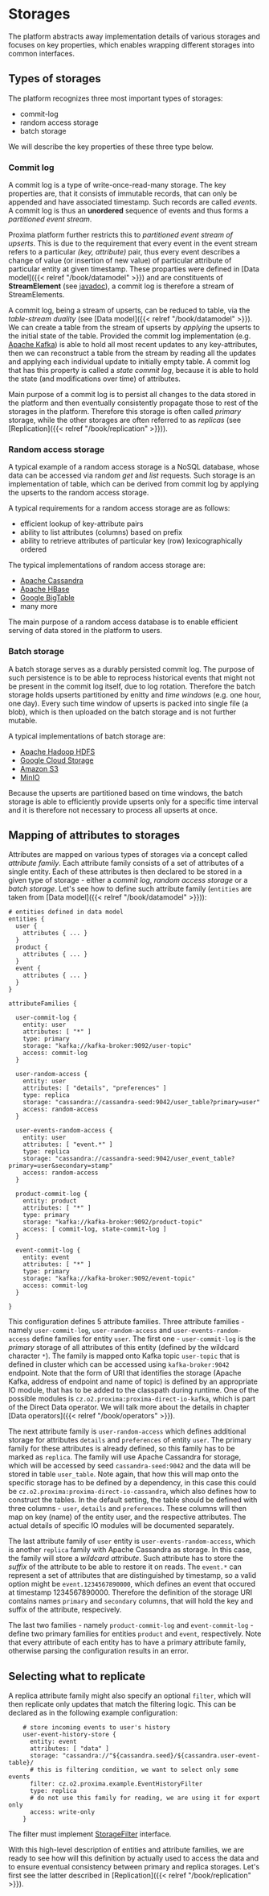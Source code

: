 # Storages

The platform abstracts away implementation details of various storages and focuses on key properties, which enables wrapping different storages into common interfaces.

## Types of storages

The platform recognizes three most important types of storages:
 * commit-log
 * random access storage
 * batch storage

We will describe the key properties of these three type below.

### Commit log
A commit log is a type of write-once-read-many storage. The key properties are, that it consists of immutable records, that can only be appended and have associated timestamp. Such records are called _events_. A commit log is thus an **unordered** sequence of events and thus forms a _partitioned event stream_.

Proxima platform further restricts this to _partitioned event stream of upserts_.
This is due to the requirement that every event in the event stream refers to a particular _(key, attribute)_ pair, thus every event describes a change of value (or insertion of new value) of particular attribute of particular entity at given timestamp. These proparties were defined in [Data model]({{< relref "/book/datamodel" >}}) and are constituents of **StreamElement** (see [javadoc](https://proxima.datadriven.cz/javadoc/latest/cz/o2/proxima/storage/StreamElement.html)), a commit log is therefore a stream of StreamElements.

A commit log, being a stream of upserts, can be reduced to table, via the _table-stream duality_ (see [Data model]({{< relref "/book/datamodel" >}}). We can create a table from the stream of upserts by _applying_ the upserts to the initial state of the table. Provided the commit log implementation (e.g. [Apache Kafka](https://kafka.apache.org/)) is able to hold all most recent updates to any key-attributes, then we can reconstruct a table from the stream by reading all the updates and applying each individual update to initially empty table. A commit log that has this property is called a _state commit log_, because it is able to hold the state (and modifications over time) of attributes.

Main purpose of a commit log is to persist all changes to the data stored in the platform and then eventually consistently propagate those to rest of the storages in the platform. Therefore this storage is often called _primary_ storage, while the other storages are often referred to as _replicas_ (see [Replication]({{< relref "/book/replication" >}})).

### Random access storage
A typical example of a random access storage is a NoSQL database, whose data can be accessed via random _get_ and _list_ requests. Such storage is an implementation of table, which can be derived from commit log by applying the upserts to the random access storage.

A typical requirements for a random access storage are as follows:
 * efficient lookup of key-attribute pairs
 * ability to list attributes (columns) based on prefix
 * ability to retrieve attributes of particular key (row) lexicographically ordered

The typical implementations of random access storage are:
 * [Apache Cassandra](https://cassandra.apache.org/_/index.html)
 * [Apache HBase](https://hbase.apache.org/)
 * [Google BigTable](https://cloud.google.com/bigtable)
 * many more

The main purpose of a random access database is to enable efficient serving of data stored in the platform to users.

### Batch storage
A batch storage serves as a durably persisted commit log. The purpose of such persistence is to be able to reprocess historical events that might not be present in the commit log itself, due to log rotation. Therefore the batch storage holds upserts partitioned by enitty and _time windows_ (e.g. one hour, one day). Every such time window of upserts is packed into single file (a blob), which is then uploaded on the batch storage and is not further mutable.

A typical implementations of batch storage are:
 * [Apache Hadoop HDFS](https://hadoop.apache.org/)
 * [Google Cloud Storage](https://cloud.google.com/storage)
 * [Amazon S3](https://aws.amazon.com/s3/)
 * [MinIO](https://min.io/)

Because the upserts are partitioned based on time windows, the batch storage is able to efficiently provide upserts only for a specific time interval and it is therefore not necessary to process all upserts at once.

## Mapping of attributes to storages

Attributes are mapped on various types of storages via a concept called _attribute family_. Each attribute family consists of a set of attributes of a single entity. Each of these attributes is then declared to be stored in a given type of storage - either a _commit log_, _random access storage_ or a _batch storage_. Let's see how to define such attribute family (`entities` are taken from [Data model]({{< relref "/book/datamodel" >}})):
```
# entities defined in data model
entities {
  user {
    attributes { ... }
  }
  product {
    attributes { ... }
  }
  event {
    attributes { ... }
  }
}

attributeFamilies {

  user-commit-log {
    entity: user
    attributes: [ "*" ]
    type: primary
    storage: "kafka://kafka-broker:9092/user-topic"
    access: commit-log
  }

  user-random-access {
    entity: user
    attributes: [ "details", "preferences" ]
    type: replica
    storage: "cassandra://cassandra-seed:9042/user_table?primary=user"
    access: random-access
  }

  user-events-random-access {
    entity: user
    attributes: [ "event.*" ]
    type: replica
    storage: "cassandra://cassandra-seed:9042/user_event_table?primary=user&secondary=stamp"
    access: random-access
  }

  product-commit-log {
    entity: product
    attributes: [ "*" ]
    type: primary
    storage: "kafka://kafka-broker:9092/product-topic"
    access: [ commit-log, state-commit-log ]
  }

  event-commit-log {
    entity: event
    attributes: [ "*" ]
    type: primary
    storage: "kafka://kafka-broker:9092/event-topic"
    access: commit-log
  }

}
```

This configuration defines 5 attribute families. Three attribute families - namely `user-commit-log`, `user-random-access` and `user-events-random-access` define families for entity `user`. The first one - `user-commit-log` is the _primary_ storage of all attributes of this entity (defined by the wildcard character `*`). The family is mapped onto Kafka topic `user-topic` that is defined in cluster which can be accessed using `kafka-broker:9042` endpoint. Note that the form of URI that identifies the storage (Apache Kafka, address of endpoint and name of topic) is defined by an appropriate IO module, that has to be added to the classpath during runtime. One of the possible modules is `cz.o2.proxima:proxima-direct-io-kafka`, which is part of the Direct Data operator. We will talk more about the details in chapter [Data operators]({{< relref "/book/operators" >}}).

The next attribute family is `user-random-access` which defines additional storage for attributes `details` and `preferences` of entity `user`. The primary family for these attributes is already defined, so this family has to be marked as `replica`. The family will use Apache Cassandra for storage, which will be accessed by seed `cassandra-seed:9042` and the data will be stored in table `user_table`. Note again, that how this will map onto the specific storage has to be defined by a dependency, in this case this could be `cz.o2.proxima:proxima-direct-io-cassandra`, which also defines how to construct the tables. In the default setting, the table should be defined with three columns - `user`, `details` and `preferences`. These columns will then map on key (name) of the entity user, and the respective attributes. The actual details of specific IO modules will be documented separately.

The last attribute family of `user` entity is `user-events-random-access`, which is another `replica` family with Apache Cassandra as storage. In this case, the family will store a _wildcard attribute_. Such attribute has to store the _suffix_ of the attribute to be able to restore it on reads. The `event.*` can represent a set of attributes that are distinguished by timestamp, so a valid option might be `event.1234567890000`, which defines an event that occured at timestamp 1234567890000. Therefore the definition of the storage URI contains names `primary` and `secondary` columns, that will hold the key and suffix of the attribute, respecively.

The last two families - namely `product-commit-log` and `event-commit-log` - define two primary families for entities `product` and `event`, respectively. Note that every attribute of each entity has to have a primary attribute family, otherwise parsing the configuration results in an error.

## Selecting what to replicate

A replica attribute family might also specify an optional `filter`, which will then replicate only updates that match the filtering logic. This can be declared as in the following example configuration:
```
    # store incoming events to user's history
    user-event-history-store {
      entity: event
      attributes: [ "data" ]
      storage: "cassandra://"${cassandra.seed}/${cassandra.user-event-table}/
      # this is filtering condition, we want to select only some events
      filter: cz.o2.proxima.example.EventHistoryFilter
      type: replica
      # do not use this family for reading, we are using it for export only
      access: write-only
    }
```

The filter must implement [StorageFilter](https://proxima.datadriven.cz/javadoc/latest/cz/o2/proxima/storage/StorageFilter.html) interface.

With this high-level description of entities and attribute families, we are ready to see how will this definition by actually used to access the data and to ensure eventual consistency between primary and replica storages. Let's first see the latter described in [Replication]({{< relref "/book/replication" >}}).
